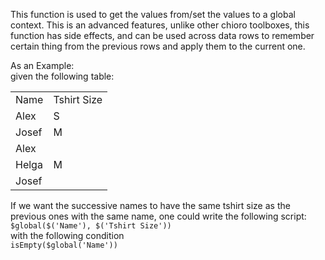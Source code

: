 This function is used to get the values from/set the values to a global context.
This is an advanced features, unlike other chioro toolboxes, this function has side effects, and can be used across
data rows to remember certain thing from the previous rows and apply them to the current one.

As an Example: <br>
given the following table:
<table>
<tr><td>Name</td><td>Tshirt Size</td></tr>
<tr><td>Alex</td><td>S</td></tr>
<tr><td>Josef</td><td>M</td></tr>
<tr><td>Alex</td><td></td></tr>
<tr><td>Helga</td><td>M</td></tr>
<tr><td>Josef</td><td></td></tr>
</table>

If we want the successive names to have the same tshirt size as the previous ones with the same name, one could write the
following script:<br>
`$global($('Name'), $('Tshirt Size'))`<br>
with the following condition<br>
`isEmpty($global('Name'))`
